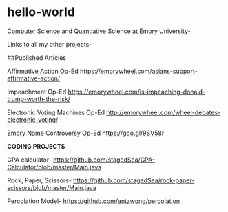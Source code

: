 # hello-world
Computer Science and Quantiative Science at Emory University-

Links to all my other projects-



##Published Articles

Affirmative Action Op-Ed
https://emorywheel.com/asians-support-affirmative-action/

Impeachment Op-Ed
https://emorywheel.com/is-impeaching-donald-trump-worth-the-risk/

Electronic Voting Machines Op-Ed
http://emorywheel.com/wheel-debates-electronic-voting/

Emory Name Controversy Op-Ed
https://goo.gl/9SV58r


 



**CODING PROJECTS** 

GPA calculator- 
https://github.com/stagedSea/GPA-Calculator/blob/master/Main.java

Rock, Paper, Scissors-
https://github.com/stagedSea/rock-paper-scissors/blob/master/Main.java

Percolation Model-
https://github.com/antzwong/percolation


